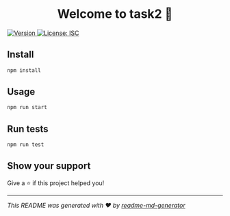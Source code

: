 <h1 align="center">Welcome to task2 👋</h1>
<p>
  <a href="https://www.npmjs.com/package/task2" target="_blank">
    <img alt="Version" src="https://img.shields.io/npm/v/task2.svg">
  </a>
  <a href="#" target="_blank">
    <img alt="License: ISC" src="https://img.shields.io/badge/License-ISC-yellow.svg" />
  </a>
</p>

## Install

```sh
npm install
```

## Usage

```sh
npm run start
```

## Run tests

```sh
npm run test
```

## Show your support

Give a ⭐️ if this project helped you!

***
_This README was generated with ❤️ by [readme-md-generator](https://github.com/kefranabg/readme-md-generator)_